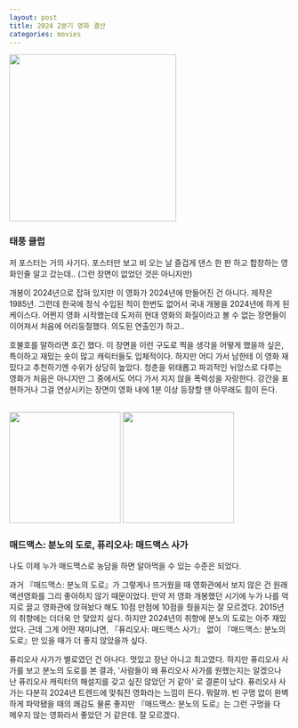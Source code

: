 ```yaml
---
layout: post
title: 2024 2분기 영화 결산
categories: movies
---
```

<img src="{{ site.baseurl }}/thumbnails/240816_movies/태풍클럽.jpeg" width="300" />

### 태풍 클럽

저 포스터는 거의 사기다. 포스터만 보고 비 오는 날 즐겁게 댄스 한 판 하고 합창하는 영화인줄 알고 갔는데.. (그런 장면이 없었던 것은 아니지만)

개봉이 2024년으로 잡혀 있지만 이 영화가 2024년에 만들어진 건 아니다. 제작은 1985년. 그런데 한국에 정식 수입된 적이 한번도 없어서 국내 개봉을 2024년에 하게 된 케이스다. 어쩐지 영화 시작했는데 도저히 현대 영화의 화질이라고 볼 수 없는 장면들이 이어져서 처음에 어리둥절했다. 의도된 연출인가 하고.. 

호불호를 말하라면 호긴 했다. 이 장면을 이런 구도로 찍을 생각을 어떻게 했을까 싶은, 특이하고 재밌는 숏이 많고 캐릭터들도 입체적이다. 하지만 어디 가서 남한테 이 영화 재밌다고 추천하기엔 수위가 상당히 높았다. 청춘을 위태롭고 파괴적인 뉘앙스로 다루는 영화가 처음은 아니지만 그 중에서도 어디 가서 지지 않을 폭력성을 자랑한다. 강간을 표현하거나 그걸 연상시키는 장면이 영화 내에 1분 이상 등장할 땐 아무래도 힘이 든다.

<br>
<img src="{{ site.baseurl }}/thumbnails/240816_movies/매드맥스분노의도로.jpeg" width="200" />
<img src="{{ site.baseurl }}/thumbnails/240816_movies/매드맥스사가.jpeg" width="200" />

### 매드맥스: 분노의 도로, 퓨리오사: 매드맥스 사가 

나도 이제 누가 매드맥스로 농담을 하면 알아먹을 수 있는 수준은 되었다.

과거 『매드맥스: 분노의 도로』가 그렇게나 뜨거웠을 때 영화관에서 보지 않은 건 원래 액션영화를 그리 좋아하지 않기 때문이었다. 만약 저 영화 개봉했던 시기에 누가 나를 억지로 끌고 영화관에 앉혀놨다 해도 10점 만점에 10점을 줬을지는 잘 모르겠다. 2015년의 취향에는 더더욱 안 맞았지 싶다. 하지만 2024년의 취향에 분노의 도로는 아주 재밌었다. 근데 그게 어떤 재미냐면, 『퓨리오사: 매드맥스 사가』 없이 『매드맥스: 분노의 도로』만 있을 때가 더 좋지 않았을까 싶다. 

퓨리오사 사가가 별로였던 건 아나다. 멋있고 장난 아니고 최고였다. 하지만 퓨리오사 사가를 보고 분노의 도로를 본 결과, '사람들이 왜 퓨리오사 사가를 원했는지는 알겠으나 난 퓨리오사 캐릭터의 해설지를 갖고 싶진 않았던 거 같아' 로 결론이 났다. 퓨리오사 사가는 다분히 2024년 트렌드에 맞춰진 영화라는 느낌이 든다. 뭐랄까. 빈 구멍 없이 완벽하게 파악됐을 때의 쾌감도 물론 좋지만 『매드맥스: 분노의 도로』는 그런 구멍을 다 메우지 않는 영화라서 좋았던 거 같은데. 잘 모르겠다.
